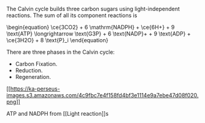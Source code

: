 The Calvin cycle builds three carbon sugars using light-independent reactions. The sum of all its component reactions is

\begin{equation}
\ce{3CO2} + 6 \mathrm{NADPH} + \ce{6H+} + 9 \text{ATP} \longrightarrow \text{G3P} + 6 \text{NADP}+ + 9 \text{ADP} + \ce{3H2O} + 8 \text{P}_i
\end{equation}

There are three phases in the Calvin cycle:

- Carbon Fixation. 
- Reduction. 
- Regeneration. 

[[https://ka-perseus-images.s3.amazonaws.com/4c9fbc7e4f158fd4bf3e1114e9a7ebe47d08f020.png]]

ATP and NADPH from [[Light reaction]]s